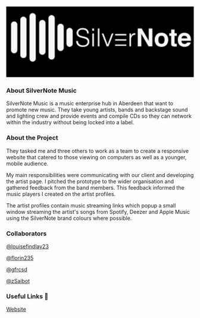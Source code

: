 ![SilverNote logo](https://github.com/louisefindlay23/silvernote/raw/master/img/24B901EC-61C0-470A-A070-3E8DB4510DFB.jpeg)

### About SilverNote Music

SilverNote Music is a music enterprise hub in Aberdeen that want to promote new music. They take young artists, bands and backstage sound and lighting crew and provide events and compile CDs so they can network within the industry without being locked into a label.

### About the Project

They tasked me and three others to work as a team to create a responsive website that catered to those viewing on computers as well as a younger, mobile audience.

My main responsibilities were communicating with our client and developing the artist page. I pitched the prototype to the wider organisation and gathered feedback from the band members. This feedback informed the music players I created on the artist profiles.

The artist profiles contain music streaming links which popup a small window streaming the artist's songs from Spotify, Deezer and Apple Music using the SilverNote brand colours where possible.

### Collaborators

[@louisefindlay23](https://github.com/louisefindlay23)

[@florin235](https://github.com/Florin235)

[@gfrcsd](https://github.com/gfrcsd)

[@zSaibot](https://github.com/zSaibot)

### Useful Links  :link:

[Website](https://projects.louisefindlay.com/bbc-iplayer/)
